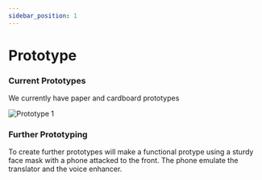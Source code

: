 ```yaml
---
sidebar_position: 1
---
```


# Prototype

### Current Prototypes

We currently have paper and cardboard prototypes

![Prototype 1](@site/static/img/prototype1.PNG)

### Further Prototyping

To create further prototypes will make a functional protype using a sturdy face mask with a phone attacked to the front.
The phone emulate the translator and the voice enhancer.